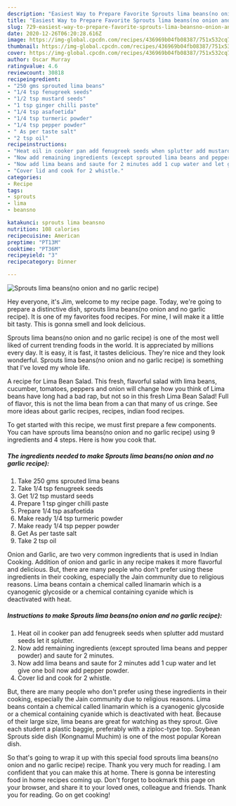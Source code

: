 ```yaml
---
description: "Easiest Way to Prepare Favorite Sprouts lima beans(no onion and no garlic recipe)"
title: "Easiest Way to Prepare Favorite Sprouts lima beans(no onion and no garlic recipe)"
slug: 729-easiest-way-to-prepare-favorite-sprouts-lima-beansno-onion-and-no-garlic-recipe
date: 2020-12-26T06:20:28.616Z
image: https://img-global.cpcdn.com/recipes/436969b04fb08387/751x532cq70/sprouts-lima-beansno-onion-and-no-garlic-recipe-recipe-main-photo.jpg
thumbnail: https://img-global.cpcdn.com/recipes/436969b04fb08387/751x532cq70/sprouts-lima-beansno-onion-and-no-garlic-recipe-recipe-main-photo.jpg
cover: https://img-global.cpcdn.com/recipes/436969b04fb08387/751x532cq70/sprouts-lima-beansno-onion-and-no-garlic-recipe-recipe-main-photo.jpg
author: Oscar Murray
ratingvalue: 4.6
reviewcount: 30818
recipeingredient:
- "250 gms sprouted lima beans"
- "1/4 tsp fenugreek seeds"
- "1/2 tsp mustard seeds"
- "1 tsp ginger chilli paste"
- "1/4 tsp asafoetida"
- "1/4 tsp turmeric powder"
- "1/4 tsp pepper powder"
- " As per taste salt"
- "2 tsp oil"
recipeinstructions:
- "Heat oil in cooker pan add fenugreek seeds when splutter add mustard seeds let it splutter."
- "Now add remaining ingredients (except sprouted lima beans and pepper powder) and saute for 2 minutes."
- "Now add lima beans and saute for 2 minutes add 1 cup water and let give one boil now add pepper powder."
- "Cover lid and cook for 2 whistle."
categories:
- Recipe
tags:
- sprouts
- lima
- beansno

katakunci: sprouts lima beansno 
nutrition: 108 calories
recipecuisine: American
preptime: "PT13M"
cooktime: "PT36M"
recipeyield: "3"
recipecategory: Dinner

---
```



![Sprouts lima beans(no onion and no garlic recipe)](https://img-global.cpcdn.com/recipes/436969b04fb08387/751x532cq70/sprouts-lima-beansno-onion-and-no-garlic-recipe-recipe-main-photo.jpg)

Hey everyone, it's Jim, welcome to my recipe page. Today, we're going to prepare a distinctive dish, sprouts lima beans(no onion and no garlic recipe). It is one of my favorites food recipes. For mine, I will make it a little bit tasty. This is gonna smell and look delicious.

Sprouts lima beans(no onion and no garlic recipe) is one of the most well liked of current trending foods in the world. It is appreciated by millions every day. It is easy, it is fast, it tastes delicious. They're nice and they look wonderful. Sprouts lima beans(no onion and no garlic recipe) is something that I've loved my whole life.

A recipe for Lima Bean Salad. This fresh, flavorful salad with lima beans, cucumber, tomatoes, peppers and onion will change how you think of Lima beans have long had a bad rap, but not so in this fresh Lima Bean Salad! Full of flavor, this is not the lima bean from a can that many of us cringe. See more ideas about garlic recipes, recipes, indian food recipes.


To get started with this recipe, we must first prepare a few components. You can have sprouts lima beans(no onion and no garlic recipe) using 9 ingredients and 4 steps. Here is how you cook that.

<!--inarticleads1-->

##### The ingredients needed to make Sprouts lima beans(no onion and no garlic recipe):

1. Take 250 gms sprouted lima beans
1. Take 1/4 tsp fenugreek seeds
1. Get 1/2 tsp mustard seeds
1. Prepare 1 tsp ginger chilli paste
1. Prepare 1/4 tsp asafoetida
1. Make ready 1/4 tsp turmeric powder
1. Make ready 1/4 tsp pepper powder
1. Get  As per taste salt
1. Take 2 tsp oil


Onion and Garlic, are two very common ingredients that is used in Indian Cooking. Addition of onion and garlic in any recipe makes it more flavorful and delicious. But, there are many people who don&#39;t prefer using these ingredients in their cooking, especially the Jain community due to religious reasons. Lima beans contain a chemical called linamarin which is a cyanogenic glycoside or a chemical containing cyanide which is deactivated with heat. 

<!--inarticleads2-->

##### Instructions to make Sprouts lima beans(no onion and no garlic recipe):

1. Heat oil in cooker pan add fenugreek seeds when splutter add mustard seeds let it splutter.
1. Now add remaining ingredients (except sprouted lima beans and pepper powder) and saute for 2 minutes.
1. Now add lima beans and saute for 2 minutes add 1 cup water and let give one boil now add pepper powder.
1. Cover lid and cook for 2 whistle.


But, there are many people who don&#39;t prefer using these ingredients in their cooking, especially the Jain community due to religious reasons. Lima beans contain a chemical called linamarin which is a cyanogenic glycoside or a chemical containing cyanide which is deactivated with heat. Because of their large size, lima beans are great for watching as they sprout. Give each student a plastic baggie, preferably with a ziploc-type top. Soybean Sprouts side dish (Kongnamul Muchim) is one of the most popular Korean dish. 

So that's going to wrap it up with this special food sprouts lima beans(no onion and no garlic recipe) recipe. Thank you very much for reading. I am confident that you can make this at home. There is gonna be interesting food in home recipes coming up. Don't forget to bookmark this page on your browser, and share it to your loved ones, colleague and friends. Thank you for reading. Go on get cooking!
